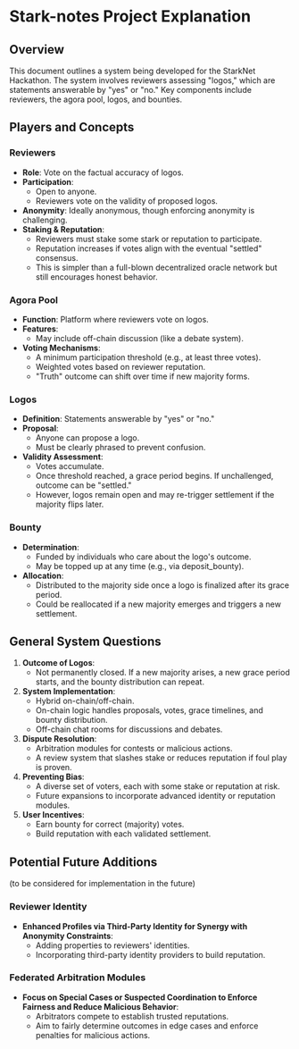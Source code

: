 # Stark-notes Project Explanation

## Overview

This document outlines a system being developed for the StarkNet Hackathon. The system involves reviewers assessing "logos," which are statements answerable by "yes" or "no." Key components include reviewers, the agora pool, logos, and bounties.

## Players and Concepts

### Reviewers

- **Role**: Vote on the factual accuracy of logos.
- **Participation**:
  - Open to anyone.
  - Reviewers vote on the validity of proposed logos.
- **Anonymity**: Ideally anonymous, though enforcing anonymity is challenging.
- **Staking & Reputation**:
  - Reviewers must stake some stark or reputation  to participate.
  - Reputation increases if votes align with the eventual "settled" consensus.
  - This is simpler than a full-blown decentralized oracle network but still encourages honest behavior.

### Agora Pool

- **Function**: Platform where reviewers vote on logos.
- **Features**:
  - May include off-chain discussion (like a debate system).
- **Voting Mechanisms**:
  - A minimum participation threshold (e.g., at least three votes).
  - Weighted votes based on reviewer reputation.
  - "Truth" outcome can shift over time if new majority forms.

### Logos

- **Definition**: Statements answerable by "yes" or "no."
- **Proposal**:
  - Anyone can propose a logo.
  - Must be clearly phrased to prevent confusion.
- **Validity Assessment**:
  - Votes accumulate.
  - Once threshold reached, a grace period begins. If unchallenged, outcome can be "settled."
  - However, logos remain open and may re-trigger settlement if the majority flips later.

### Bounty

- **Determination**:
  - Funded by individuals who care about the logo's outcome.
  - May be topped up at any time (e.g., via deposit_bounty).
- **Allocation**:
  - Distributed to the majority side once a logo is finalized after its grace period.
  - Could be reallocated if a new majority emerges and triggers a new settlement.

## General System Questions

1. **Outcome of Logos**:
   - Not permanently closed. If a new majority arises, a new grace period starts, and the bounty distribution can repeat.
2. **System Implementation**:
   - Hybrid on-chain/off-chain.
   - On-chain logic handles proposals, votes, grace timelines, and bounty distribution.
   - Off-chain chat rooms for discussions and debates.
3. **Dispute Resolution**:
   - Arbitration modules for contests or malicious actions.
   - A review system that slashes stake or reduces reputation if foul play is proven.
4. **Preventing Bias**:
   - A diverse set of voters, each with some stake or reputation at risk.
   - Future expansions to incorporate advanced identity or reputation modules.
5. **User Incentives**:
   - Earn bounty for correct (majority) votes.
   - Build reputation with each validated settlement.

## Potential Future Additions
(to be considered for implementation in the future)
### Reviewer Identity

- **Enhanced Profiles via Third-Party Identity for Synergy with Anonymity Constraints**:
  - Adding properties to reviewers' identities.
  - Incorporating third-party identity providers to build reputation.

### Federated Arbitration Modules

- **Focus on Special Cases or Suspected Coordination to Enforce Fairness and Reduce Malicious Behavior**:
  - Arbitrators compete to establish trusted reputations.
  - Aim to fairly determine outcomes in edge cases and enforce penalties for malicious actions.


